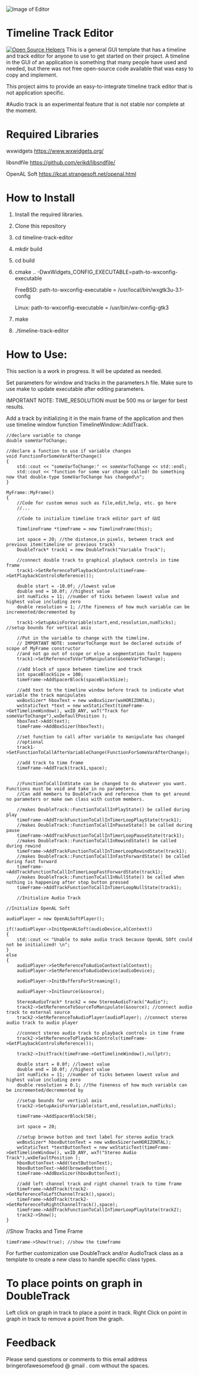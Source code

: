 ![Image of Editor](https://raw.githubusercontent.com/adct-the-experimenter/timeline-track-editor/master/timeline-track-editor-screenshoot.png)

# Timeline Track Editor
[![Open Source Helpers](https://www.codetriage.com/adct-the-experimenter/timeline-track-editor/badges/users.svg)](https://www.codetriage.com/adct-the-experimenter/timeline-track-editor)
This is a general GUI template that has a timeline and track editor for anyone to use to get started on their project.
A timeline in the GUI of an application is something that many people have used and needed, 
but there was not free open-source code available that was easy to copy and implement.

This project aims to provide an easy-to-integrate timeline track editor that is not application specific.

#Audio track is an experimental feature that is not stable nor complete at the moment.

# Required Libraries

wxwidgets https://www.wxwidgets.org/

libsndfile https://github.com/erikd/libsndfile/

OpenAL Soft https://kcat.strangesoft.net/openal.html

# How to Install

1. Install the required libraries.
2. Clone this repository
3. cd timeline-track-editor
4. mkdir build
5. cd build
6. cmake .. -DwxWidgets_CONFIG_EXECUTABLE=path-to-wxconfig-executable
    
    FreeBSD: path-to-wxconfig-executable = /usr/local/bin/wxgtk3u-3.1-config
    
    Linux: path-to-wxconfig-executable = /usr/bin/wx-config-gtk3
7. make
8. ./timeline-track-editor


# How to Use:

This section is a work in progress. It will be updated as needed.

Set parameters for window and tracks in the parameters.h file. 
Make sure to use make to update executable after editing parameters.

IMPORTANT NOTE: TIME_RESOLUTION must be 500 ms or larger for best results.

Add a track by initializing it in the main frame of the application and then use timeline window function TimelineWindow::AddTrack.

	//declare variable to change
	double someVarToChange; 
	
	//declare a function to use if variable changes
	void FunctionForSomeVarAfterChange()
	{
		std::cout << "someVarToChange:" << someVarToChange << std::endl;
		std::cout << "function for some var change called! Do something now that double-type SomeVarToChange has changed\n";
	}
	
	MyFrame::MyFrame()
	{
		//Code for custom menus such as file,edit,help, etc. go here
		//...
		
		//Code to initialize timeline track editor part of GUI

		TimelineFrame *timeFrame = new TimelineFrame(this); 

		int space = 20; //the distance,in pixels, between track and previous item(timeline or previous track)
		DoubleTrack* track1 = new DoubleTrack("Variable Track");
		
		//connect double track to graphical playback controls in time frame
		track1->SetReferenceToPlaybackControls(timeFrame->GetPlaybackControlsReference());
	
		double start = -10.0f; //lowest value
		double end = 10.0f; //highest value
		int numTicks = 11; //number of ticks between lowest value and highest value including zero
		double resolution = 1; //the fineness of how much variable can be incremented/decremented by

		track1->SetupAxisForVariable(start,end,resolution,numTicks); //setup bounds for vertical axis

		//Put in the variable to change with the timeline.
		// IMPORTANT NOTE: someVarToChange must be declared outside of scope of MyFrame constructor 
		//and not go out of scope or else a segmentation fault happens
		track1->SetReferenceToVarToManipulate(&someVarToChange); 
		
		//add block of space between timeline and track
		int spaceBlockSize = 100;
		timeFrame->AddSpacerBlock(spaceBlockSize);
		
		//add text to the timeline window before track to indicate what variable the track manipulates
		wxBoxSizer* hboxText = new wxBoxSizer(wxHORIZONTAL);
		wxStaticText *text = new wxStaticText(timeFrame->GetTimelineWindow(), wxID_ANY, wxT("Track for someVarToChange"),wxDefaultPosition );
		hboxText->Add(text);
		timeFrame->AddBoxSizer(hboxText);

		//set function to call after variable to manipulate has changed
		//optional
		track1->SetFunctionToCallAfterVariableChange(FunctionForSomeVarAfterChange);
		
		//add track to time frame
		timeFrame->AddTrack(track1,space);
		
		
		//FunctionToCallInXState can be changed to do whatever you want. Functions must be void and take in no parameters.
		//Can add members to DoubleTrack and reference them to get around no parameters or make own class with custom members.

		//makes DoubleTrack::FunctionToCallInPlayState() be called during play
		timeFrame->AddTrackFunctionToCallInTimerLoopPlayState(track1); 
		//makes DoubleTrack::FunctionToCallInPauseState() be called during pause
		timeFrame->AddTrackFunctionToCallInTimerLoopPauseState(track1); 
		//makes DoubleTrack::FunctionToCallInRewindState() be called during rewind
		timeFrame->AddTrackFunctionToCallInTimerLoopRewindState(track1); 
		//makes DoubleTrack::FunctionToCallInFastForwardState() be called during fast forward
		timeFrame->AddTrackFunctionToCallInTimerLoopFastForwardState(track1); 
		//makes DoubleTrack::FunctionToCallInNullState() be called when nothing is happening after stop button pressed
		timeFrame->AddTrackFunctionToCallInTimerLoopNullState(track1); 

		//Initialize Audio Track

	//Initialize OpenAL Soft
	
	audioPlayer = new OpenALSoftPlayer();
	
	if(!audioPlayer->InitOpenALSoft(audioDevice,alContext))
	{
		std::cout << "Unable to make audio track because OpenAL SOft could not be initialized! \n";
	}
	else
	{
		audioPlayer->SetReferenceToAudioContext(alContext);
		audioPlayer->SetReferenceToAudioDevice(audioDevice);
		
		audioPlayer->InitBuffersForStreaming();
		
		audioPlayer->InitSource(&source);
		
		StereoAudioTrack* track2 = new StereoAudioTrack("Audio");
		track2->SetReferenceToSourceToManipulate(&source); //connect audio track to external source
		track2->SetReferenceToAudioPlayer(audioPlayer); //connect stereo audio track to audio player
		
		//connect stereo audio track to playback controls in time frame
		track2->SetReferenceToPlaybackControls(timeFrame->GetPlaybackControlsReference());
		
		track2->InitTrack(timeFrame->GetTimelineWindow(),nullptr);
		
		double start = 0.0f; //lowest value
		double end = 10.0f; //highest value
		int numTicks = 11; //number of ticks between lowest value and highest value including zero
		double resolution = 0.1; //the fineness of how much variable can be incremented/decremented by

		//setup bounds for vertical axis
		track2->SetupAxisForVariable(start,end,resolution,numTicks);
		
		timeFrame->AddSpacerBlock(50);
		
		int space = 20;
		
		//setup browse button and text label for stereo audio track
		wxBoxSizer* hboxButtonText = new wxBoxSizer(wxHORIZONTAL);
		wxStaticText *textButtonText = new wxStaticText(timeFrame->GetTimelineWindow(), wxID_ANY, wxT("Stereo Audio Track"),wxDefaultPosition );
		hboxButtonText->Add(textButtonText);
		hboxButtonText->Add(browseButton);
		timeFrame->AddBoxSizer(hboxButtonText);
		
		//add left channel track and right channel track to time frame
		timeFrame->AddTrack(track2->GetReferenceToLeftChannelTrack(),space);
		timeFrame->AddTrack(track2->GetReferenceToRightChannelTrack(),space);
		timeFrame->AddTrackFunctionToCallInTimerLoopPlayState(track2);
		track2->Show();
	}

//Show Tracks and Time Frame

	timeFrame->Show(true); //show the timeframe
	
For further customization use DoubleTrack and/or AudioTrack class as a template to create a new class to handle specific class types.

# To place points on graph in DoubleTrack
Left click on graph in track to place a point in track. 
Right Click on point in graph in track to remove a point from the graph.

# Feedback
Please send questions or comments to this email address bringerofawesomefood @ gmail . com without the spaces.
